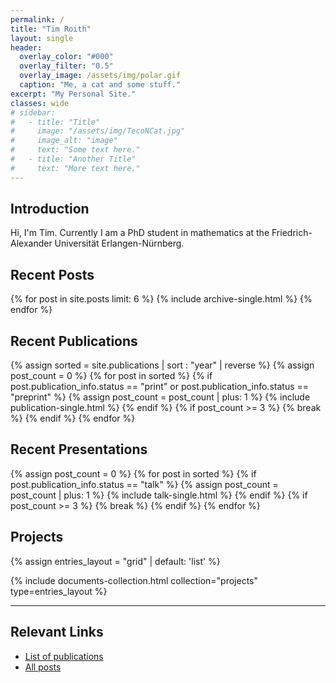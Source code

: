 ```yaml
---
permalink: /
title: "Tim Roith"
layout: single
header:
  overlay_color: "#000"
  overlay_filter: "0.5"
  overlay_image: /assets/img/polar.gif
  caption: "Me, a cat and some stuff."
excerpt: "My Personal Site."
classes: wide
# sidebar:
#   - title: "Title"
#     image: "/assets/img/TecoNCat.jpg"
#     image_alt: "image"
#     text: "Some text here."
#   - title: "Another Title"
#     text: "More text here." 
---
```


## Introduction

Hi, I'm Tim.
Currently I am a PhD student in mathematics at the Friedrich-Alexander Universität Erlangen-Nürnberg.

## Recent Posts

{% for post in site.posts limit: 6 %}
  {% include archive-single.html %}
{% endfor %}

## Recent Publications

{% assign sorted = site.publications | sort : "year" | reverse %}
{% assign post_count = 0 %}
{% for post in sorted %}
  {% if post.publication_info.status == "print" or post.publication_info.status == "preprint" %}
    {% assign post_count = post_count | plus: 1 %}
    {% include publication-single.html %}
  {% endif %}
  {% if post_count >= 3 %}
    {% break %}
  {% endif %}
{% endfor %}

## Recent Presentations

{% assign post_count = 0 %}
{% for post in sorted %}
  {% if post.publication_info.status == "talk" %}
    {% assign post_count = post_count | plus: 1 %}
    {% include talk-single.html %}
  {% endif %}
  {% if post_count >= 3 %}
    {% break %}
  {% endif %}
{% endfor %}

## Projects

{% assign entries_layout = "grid" | default: 'list' %}
<div class="entries-{{ entries_layout }}">
  {% include documents-collection.html collection="projects" type=entries_layout %}
</div>
<hr style="clear:both;">

## Relevant Links

* [List of publications](/publications/)
* [All posts](/posts-archive/)
